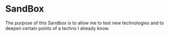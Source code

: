 # SandBox

The purpose of this Sandbox is to allow me to test new technologies and to deepen certain points of a techno I already know.
